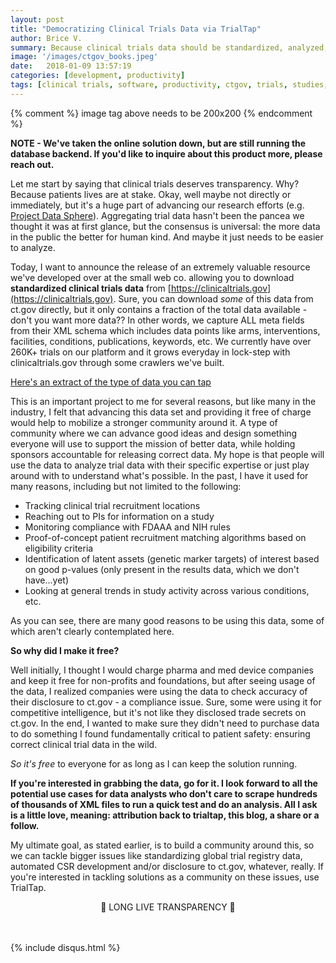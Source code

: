 ```yaml
---
layout: post
title: "Democratizing Clinical Trials Data via TrialTap"
author: Brice V.
summary: Because clinical trials data should be standardized, analyzed, and transparent.
image: '/images/ctgov_books.jpeg'
date:   2018-01-09 13:57:19
categories: [development, productivity]
tags: [clinical trials, software, productivity, ctgov, trials, studies, patients]
---
```

{% comment %}
	image tag above needs to be 200x200
{% endcomment %}

**NOTE - We've taken the online solution down, but are still running the database backend. If you'd like to inquire about this product more, please reach out.**

Let me start by saying that clinical trials deserves transparency. Why? Because patients lives are at stake. Okay, well maybe not directly or immediately, but it's a huge part of advancing our research efforts (e.g. [Project Data Sphere](https://www.projectdatasphere.org/projectdatasphere/html/home)). Aggregating trial data hasn't been the pancea we thought it was at first glance, but the consensus is universal: the more data in the public the better for human kind. And maybe it just needs to be easier to analyze.



Today, I want to announce the release of an extremely valuable resource we've developed over at the small web co. allowing you to download **standardized clinical trials data** from [https://clinicaltrials.gov](https://clinicaltrials.gov). Sure, you can download _some_ of this data from ct.gov directly, but it only contains a fraction of the total data available - don't you want more data?? In other words, we capture ALL meta fields from their XML schema which includes data points like arms, interventions, facilities, conditions, publications, keywords, etc.  We currently have over 260K+ trials on our platform and it grows everyday in lock-step with clinicaltrials.gov through some crawlers we've built.

[Here's an extract of the type of data you can tap](https://drive.google.com/file/d/16gmN4aWdLIXNzmAmUw5_8YcizQHlTYqT/view?usp=sharing)

This is an important project to me for several reasons, but like many in the industry, I felt that advancing this data set and providing it free of charge would help to mobilize a stronger community around it. A type of community where we can advance good ideas and design something everyone will use to support the mission of better data, while holding sponsors accountable for releasing correct data. My hope is that people will use the data to analyze trial data with their specific expertise or just play around with to understand what's possible. In the past, I have it used for many reasons, including but not limited to the following:
- Tracking clinical trial recruitment locations
- Reaching out to PIs for information on a study
- Monitoring compliance with FDAAA and NIH rules
- Proof-of-concept patient recruitment matching algorithms based on eligibility criteria
- Identification of latent assets (genetic marker targets) of interest based on good p-values (only present in the results data, which we don't have...yet)
- Looking at general trends in study activity across various conditions, etc. 

As you can see, there are many good reasons to be using this data, some of which aren't clearly contemplated here. 

**So why did I make it free?**

Well initially, I thought I would charge pharma and med device companies and keep it free for non-profits and foundations, but after seeing usage of the data, I realized companies were using the data to check accuracy of their disclosure to ct.gov - a compliance issue. Sure, some were using it for competitive intelligence, but it's not like they disclosed trade secrets on ct.gov. In the end, I wanted to make sure they didn't need to purchase data to do something I found fundamentally critical to patient safety: ensuring correct clinical trial data in the wild.

_So it's free_ to everyone for as long as I can keep the solution running. 

**If you're interested in grabbing the data, go for it. I look forward to all the potential use cases for data analysts who don't care to scrape hundreds of thousands of XML files to run a quick test and do an analysis. All I ask is a little love, meaning: attribution back to trialtap, this blog, a share or a follow.**

My ultimate goal, as stated earlier, is to build a community around this, so we can tackle bigger issues like standardizing global trial registry data, automated CSR development and/or disclosure to ct.gov, whatever, really. If you're interested in tackling solutions as a community on these issues, use TrialTap. 

<center>🎉 LONG LIVE TRANSPARENCY 🎉</center>

<script async id="_ck_321906" src="https://forms.convertkit.com/321906?v=6"></script>

<br />
<br />

{% include disqus.html %} 

